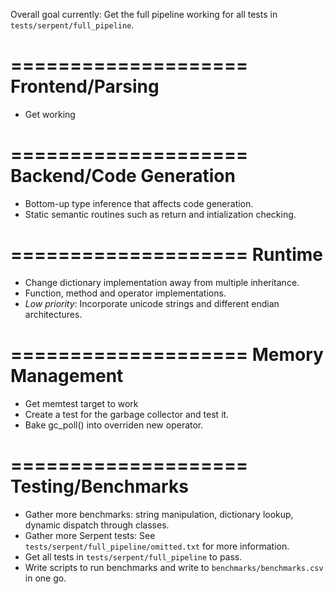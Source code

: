 Overall goal currently:
Get the full pipeline working for all tests in ``tests/serpent/full_pipeline``.

====================
Frontend/Parsing
====================
- Get working

====================
Backend/Code Generation
====================
- Bottom-up type inference that affects code generation.
- Static semantic routines such as return and intialization checking.

====================
Runtime
====================

- Change dictionary implementation away from multiple inheritance.
- Function, method and operator implementations.
- *Low priority*: Incorporate unicode strings and different endian architectures.

====================
Memory Management
====================

- Get memtest target to work
- Create a test for the garbage collector and test it.
- Bake gc_poll() into overriden new operator.

====================
Testing/Benchmarks
====================

- Gather more benchmarks: string manipulation, dictionary lookup, dynamic dispatch through classes.
- Gather more Serpent tests: See ``tests/serpent/full_pipeline/omitted.txt`` for more information.
- Get all tests in ``tests/serpent/full_pipeline`` to pass.
- Write scripts to run benchmarks and write to ``benchmarks/benchmarks.csv`` in one go.